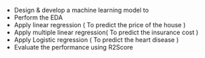 - Design & develop a machine learning model to
- Perform the EDA
- Apply linear regression ( To predict the price of the house )
- Apply multiple linear regression( To predict the insurance cost  )
- Apply Logistic regression ( To predict the heart disease )
- Evaluate the performance using R2Score
